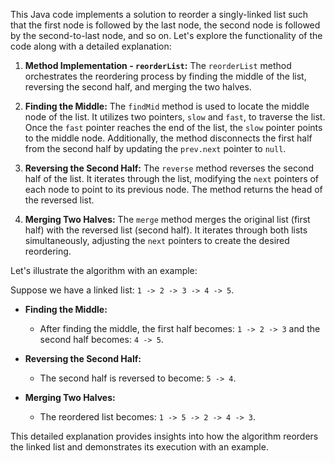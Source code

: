 This Java code implements a solution to reorder a singly-linked list such that the first node is followed by the last node, the second node is followed by the second-to-last node, and so on. Let's explore the functionality of the code along with a detailed explanation:

1. **Method Implementation - `reorderList`:** The `reorderList` method orchestrates the reordering process by finding the middle of the list, reversing the second half, and merging the two halves.

2. **Finding the Middle:** The `findMid` method is used to locate the middle node of the list. It utilizes two pointers, `slow` and `fast`, to traverse the list. Once the `fast` pointer reaches the end of the list, the `slow` pointer points to the middle node. Additionally, the method disconnects the first half from the second half by updating the `prev.next` pointer to `null`.

3. **Reversing the Second Half:** The `reverse` method reverses the second half of the list. It iterates through the list, modifying the `next` pointers of each node to point to its previous node. The method returns the head of the reversed list.

4. **Merging Two Halves:** The `merge` method merges the original list (first half) with the reversed list (second half). It iterates through both lists simultaneously, adjusting the `next` pointers to create the desired reordering.

Let's illustrate the algorithm with an example:

Suppose we have a linked list: `1 -> 2 -> 3 -> 4 -> 5`.

- **Finding the Middle:**
    - After finding the middle, the first half becomes: `1 -> 2 -> 3` and the second half becomes: `4 -> 5`.

- **Reversing the Second Half:**
    - The second half is reversed to become: `5 -> 4`.

- **Merging Two Halves:**
    - The reordered list becomes: `1 -> 5 -> 2 -> 4 -> 3`.

This detailed explanation provides insights into how the algorithm reorders the linked list and demonstrates its execution with an example.
